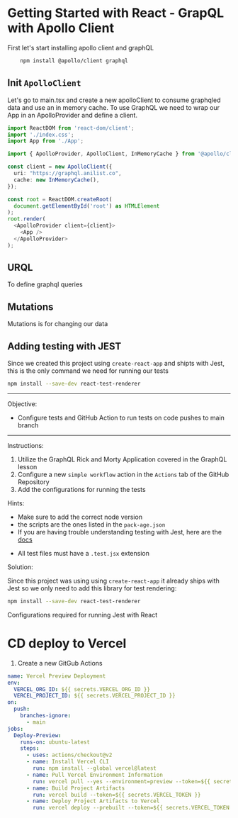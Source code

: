 # Getting Started with React - GrapQL with Apollo Client
First let's start installing apollo client and graphQL
```bash
    npm install @apollo/client graphql
```

## Init `ApolloClient`
Let's go to main.tsx and create a new apolloClient to consume graphqled data
and use an in memory cache. To use GraphQL we need to wrap our App in an ApolloProvider and define a client.

```typescript
import ReactDOM from 'react-dom/client';
import './index.css';
import App from './App';

import { ApolloProvider, ApolloClient, InMemoryCache } from '@apollo/client';

const client = new ApolloClient({
  uri: "https://graphql.anilist.co",
  cache: new InMemoryCache(),
});

const root = ReactDOM.createRoot(
  document.getElementById('root') as HTMLElement
);
root.render(
  <ApolloProvider client={client}>
    <App />
  </ApolloProvider>
);
```
## URQL 
To define graphql queries


## Mutations
Mutations is for changing our data


## Adding testing with JEST
Since we created this project using `create-react-app` and shipts with Jest, this is the only command we need for running our tests
```bash
npm install --save-dev react-test-renderer

```



---

Objective:

- Configure tests and GitHub Action to run tests on code pushes to main branch

---

Instructions:

1. Utilize the GraphQL Rick and Morty Application covered in the GraphQL lesson 
2. Configure a new `simple workflow` action in the `Actions` tab of the GitHub Repository
3. Add the configurations for running the tests

Hints:

* Make sure to add the correct node version
* the scripts are the ones listed in the `pack-age.json`
* If you are having trouble understanding testing with Jest, here are the [docs](https://jestjs.io/docs/tutorial-react)
- All test files must have a `.test.jsx` extension

Solution:

Since this project was using using `create-react-app`  it already ships with Jest so we only need to add this library for test rendering:

```bash
npm install --save-dev react-test-renderer
```

Configurations required for running Jest with React

# CD deploy to Vercel
1. Create a new GitGub Actions
```yaml
name: Vercel Preview Deployment
env:
  VERCEL_ORG_ID: ${{ secrets.VERCEL_ORG_ID }}
  VERCEL_PROJECT_ID: ${{ secrets.VERCEL_PROJECT_ID }}
on:
  push:
    branches-ignore:
      - main
jobs:
  Deploy-Preview:
    runs-on: ubuntu-latest
    steps:
      - uses: actions/checkout@v2
      - name: Install Vercel CLI
        run: npm install --global vercel@latest
      - name: Pull Vercel Environment Information
        run: vercel pull --yes --environment=preview --token=${{ secrets.VERCEL_TOKEN }}
      - name: Build Project Artifacts
        run: vercel build --token=${{ secrets.VERCEL_TOKEN }}
      - name: Deploy Project Artifacts to Vercel
        run: vercel deploy --prebuilt --token=${{ secrets.VERCEL_TOKEN }}
```
